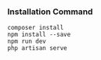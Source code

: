 ### Installation Command

```
composer install
npm install --save
npm run dev
php artisan serve
```

